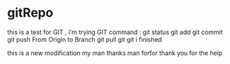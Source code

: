 # gitRepo
this is a test for GIT , i'm trying GIT command :
git status
git add
git commit
git push From Origin to Branch
git pull
git 
git i finished

this is a new modification  my man
thanks man
forfor thank you
for the help